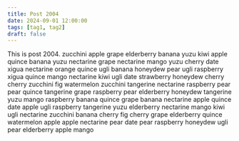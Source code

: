 ```yaml
---
title: Post 2004
date: 2024-09-01 12:00:00
tags: [tag1, tag2]
draft: false
---
```

This is post 2004.
zucchini
apple
grape
elderberry
banana
yuzu
kiwi
apple
quince
banana
yuzu
nectarine
grape
nectarine
mango
yuzu
cherry
date
xigua
nectarine
orange
quince
ugli
banana
honeydew
pear
ugli
raspberry
xigua
quince
mango
nectarine
kiwi
ugli
date
strawberry
honeydew
cherry
cherry
zucchini
fig
watermelon
zucchini
tangerine
nectarine
raspberry
pear
pear
quince
tangerine
grape
raspberry
pear
elderberry
honeydew
tangerine
yuzu
mango
raspberry
banana
quince
grape
banana
nectarine
apple
quince
date
apple
ugli
raspberry
tangerine
yuzu
elderberry
nectarine
mango
kiwi
ugli
nectarine
zucchini
banana
cherry
fig
cherry
grape
elderberry
quince
watermelon
apple
apple
nectarine
pear
date
pear
raspberry
honeydew
ugli
pear
elderberry
apple
mango
